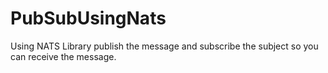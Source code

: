 # PubSubUsingNats
Using NATS Library publish the message and subscribe the subject so you can receive the message.
